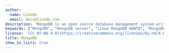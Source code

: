 ```yaml
---
author:
  name: Linode
  email: docs@linode.com
description: 'MongoDB is an open source database management system written in C++. Like other systems such as [CouchDB](/content/databases/couchdb/), MongoDB seeks to resolve issues that relational database management systems have through document-based management.'
keywords: ["MongoBD", "MongoDB server", "Linux MongoDB HOWTO", "MongoDB guide", "NoSQL"]
license: '[CC BY-ND 4.0](https://creativecommons.org/licenses/by-nd/4.0)'
title: MongoDB
show_in_lists: true
---
```



